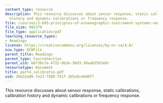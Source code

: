 ```yaml
---
content_type: resource
description: This resource discusses about sensor response, static calibrations, calibration
  history and dynamic calibrations or frequency response.
file: /courses/2-693-principles-of-oceanographic-instrument-systems-sensors-and-measurements-13-998-spring-2004/20a32a867e237588f51f3b5a9ce6d0f7_part4_calibratio.pdf
file_size: 901379
file_type: application/pdf
learning_resource_types:
- Readings
license: https://creativecommons.org/licenses/by-nc-sa/4.0/
ocw_type: OCWFile
parent_title: Readings
parent_type: CourseSection
parent_uid: b6730cfa-4722-0b3e-50d3-30aa03593e0c
resourcetype: Document
title: part4_calibratio.pdf
uid: 20a32a86-7e23-7588-f51f-3b5a9ce6d0f7
---
```

This resource discusses about sensor response, static calibrations, calibration history and dynamic calibrations or frequency response.
